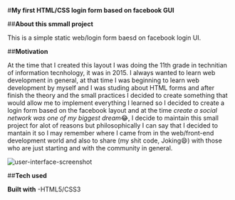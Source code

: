 #**My first HTML/CSS login form based on facebook GUI**

##**About this smmall project**

This is a simple static web/login form baesd on facebook login UI.

##**Motivation**

At the time that I created this layout I was doing the 11th grade in technitian of information tecnhology, it was in 2015. I always wanted to learn web development in general, at that time I was beginning to learn web development by myself and I was studing  about HTML forms and after finish the theory and the small practices I decided to create something that would allow me to implement everything I learned so I decided to create a login form based on the facebook layout and at the time *create a social network was one of my biggest dream*:joy:, I decide to maintain this small project for alot of reasons but philosophically I can say that I decided to mantain it so I may remember where I came from in the web/front-end development world and also to share (my shit code, Joking:smile:) with those who are just starting and with the community in general.


![user-interface-screenshot](https://user-images.githubusercontent.com/16385746/50683488-e5140780-101a-11e9-8450-3c6c61f1384c.PNG) 

##**Tech used**  

**Built with**
    -HTML5/CSS3

                                                                                                                                         
